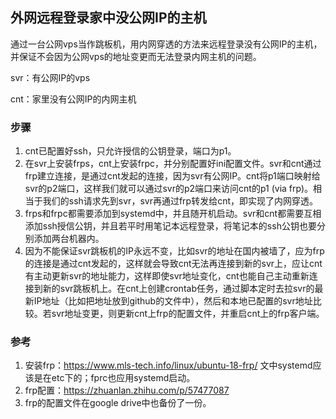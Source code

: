 ## 外网远程登录家中没公网IP的主机

通过一台公网vps当作跳板机，用内网穿透的方法来远程登录没有公网IP的主机，并保证不会因为公网vps的地址变更而无法登录内网主机的问题。

svr：有公网IP的vps

cnt：家里没有公网IP的内网主机

### 步骤
1. cnt已配置好ssh，只允许授信的公钥登录，端口为p1。
2. 在svr上安装frps，cnt上安装frpc，并分别配置好ini配置文件。svr和cnt通过frp建立连接，是通过cnt发起的连接，因为svr有公网IP。cnt将p1端口映射给svr的p2端口，这样我们就可以通过svr的p2端口来访问cnt的p1 (via frp)。相当于我们的ssh请求先到svr，svr再通过frp转发给cnt，即实现了内网穿透。
3. frps和frpc都需要添加到systemd中，并且随开机启动。svr和cnt都需要互相添加ssh授信公钥，并且若平时用笔记本远程登录，将笔记本的ssh公钥也要分别添加两台机器内。
4. 因为不能保证svr跳板机的IP永远不变，比如svr的地址在国内被墙了，应为frp的连接是通过cnt发起的，这样就会导致cnt无法再连接到新的svr上，应让cnt有主动更新svr的地址能力，这样即使svr地址变化，cnt也能自己主动重新连接到新的svr跳板机上。在cnt上创建crontab任务，通过脚本定时去拉svr的最新IP地址（比如把地址放到github的文件中），然后和本地已配置的svr地址比较。若svr地址变更，则更新cnt上frp的配置文件，并重启cnt上的frp客户端。


### 参考
1. 安装frp：https://www.mls-tech.info/linux/ubuntu-18-frp/ 文中systemd应该是在etc下的；fprc也应用systemd启动。
2. frp配置：https://zhuanlan.zhihu.com/p/57477087
3. frp的配置文件在google drive中也备份了一份。

